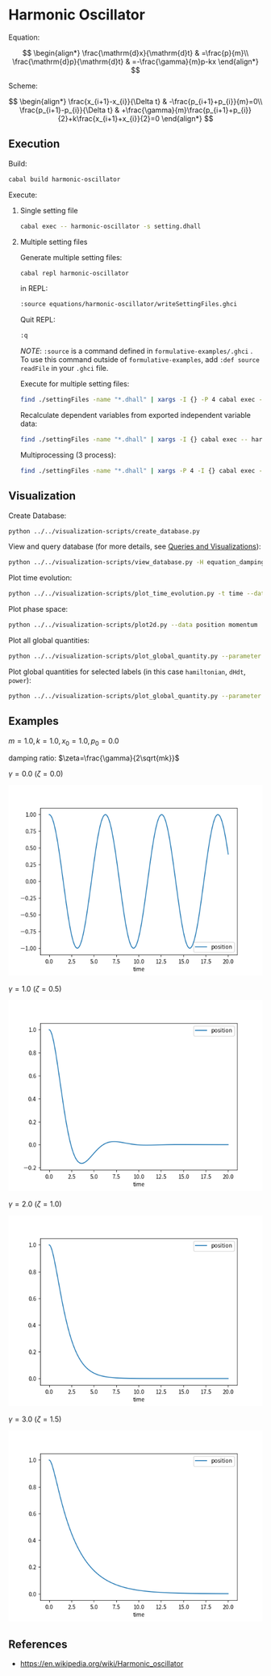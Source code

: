 # Harmonic Oscillator

Equation:

$$
\begin{align*}
\frac{\mathrm{d}x}{\mathrm{d}t} & =\frac{p}{m}\\
\frac{\mathrm{d}p}{\mathrm{d}t} & =-\frac{\gamma}{m}p-kx
\end{align*}
$$

Scheme:

$$
\begin{align*}
\frac{x_{i+1}-x_{i}}{\Delta t} & -\frac{p_{i+1}+p_{i}}{m}=0\\
\frac{p_{i+1}-p_{i}}{\Delta t} & +\frac{\gamma}{m}\frac{p_{i+1}+p_{i}}{2}+k\frac{x_{i+1}+x_{i}}{2}=0
\end{align*}
$$

## Execution

Build:

```sh
cabal build harmonic-oscillator
```

Execute:

1. Single setting file

   ```sh
   cabal exec -- harmonic-oscillator -s setting.dhall
   ```

1. Multiple setting files

   Generate multiple setting files:

   ```sh
   cabal repl harmonic-oscillator
   ```

   in REPL:

   ```sh
   :source equations/harmonic-oscillator/writeSettingFiles.ghci
   ```

   Quit REPL:

   ```sh
   :q
   ```

   _NOTE_: `:source` is a command defined in `formulative-examples/.ghci` . To use this command outside of `formulative-examples`, add `:def source readFile` in your `.ghci` file.

   Execute for multiple setting files:

   ```sh
   find ./settingFiles -name "*.dhall" | xargs -I {} -P 4 cabal exec -- harmonic-oscillator -s {}
   ```

   Recalculate dependent variables from exported independent variable data:

   ```sh
   find ./settingFiles -name "*.dhall" | xargs -I {} cabal exec -- harmonic-oscillator --recalculation Continue -s {}
   ```

   Multiprocessing (3 process):

   ```sh
   find ./settingFiles -name "*.dhall" | xargs -P 4 -I {} cabal exec -- harmonic-oscillator --recalculation Continue -s {}
   ```

## Visualization

Create Database:

```sh
python ../../visualization-scripts/create_database.py
```

View and query database (for more details, see [Queries and Visualizations](../../visualization-scripts/README.md)):

```sh
python ../../visualization-scripts/view_database.py -H equation_dampingRatio equation_x0 equation_p0
```

Plot time evolution:

```sh
python ../../visualization-scripts/plot_time_evolution.py -t time --data position -o t-x.png
```

Plot phase space:

```sh
python ../../visualization-scripts/plot2d.py --data position momentum
```

Plot all global quantities:

```sh
python ../../visualization-scripts/plot_global_quantity.py --parameter time
```

Plot global quantities for selected labels (in this case `hamiltonian`, `dHdt`, `power`):

```sh
python ../../visualization-scripts/plot_global_quantity.py --parameter time --header hamiltonian dHdt power
```

## Examples

$m = 1.0, k = 1.0, x_0 = 1.0, p_0 = 0.0$

damping ratio: $\zeta=\frac{\gamma}{2\sqrt{mk}}$

$\gamma = 0.0$ ($\zeta=0.0$)

![](media/t-x_dampingRatio_0.png)

$\gamma = 1.0$ ($\zeta=0.5$)

![](media/t-x_dampingRatio_0.5.png)

$\gamma = 2.0$ ($\zeta=1.0$)

![](media/t-x_dampingRatio_1.png)

$\gamma = 3.0$ ($\zeta=1.5$)

![](media/t-x_dampingRatio_1.5.png)

## References

- https://en.wikipedia.org/wiki/Harmonic_oscillator

